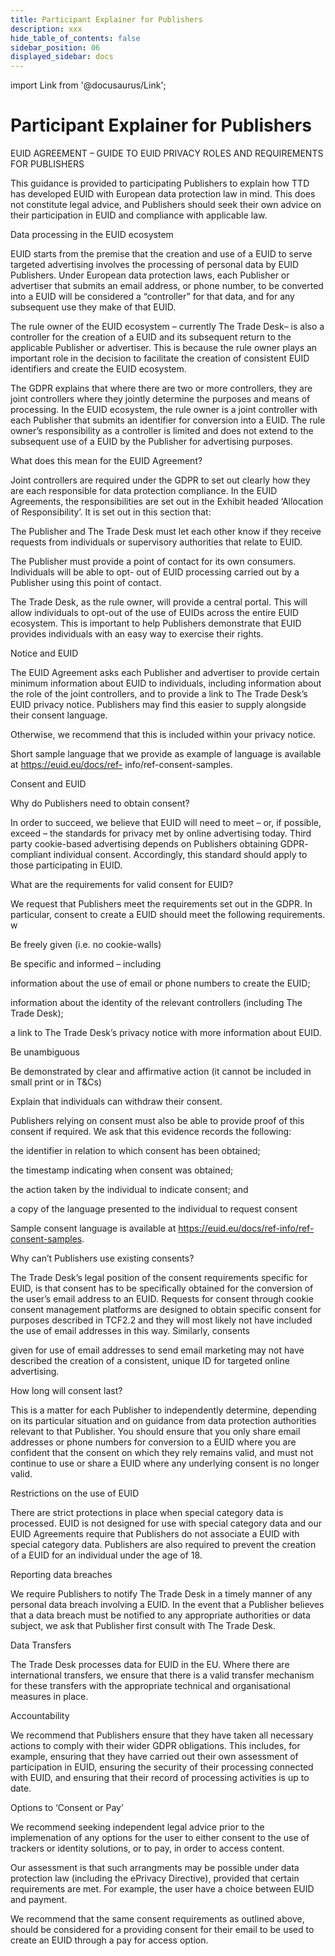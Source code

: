 ```yaml
---
title: Participant Explainer for Publishers
description: xxx
hide_table_of_contents: false
sidebar_position: 06
displayed_sidebar: docs
---
```


import Link from '@docusaurus/Link';

# Participant Explainer for Publishers

EUID AGREEMENT – GUIDE TO EUID PRIVACY ROLES AND REQUIREMENTS FOR PUBLISHERS

This guidance is provided to participating Publishers to explain how TTD has developed EUID with European data protection law in mind. This does not constitute legal advice, and Publishers should seek their own advice on their participation in EUID and compliance with applicable law.

Data processing in the EUID ecosystem

EUID starts from the premise that the creation and use of a EUID to serve targeted advertising involves the processing of personal data by EUID Publishers. Under European data protection laws, each Publisher or advertiser that submits an email address, or phone number, to be converted into a EUID will be considered a “controller” for that data, and for any subsequent use they make of that EUID.

The rule owner of the EUID ecosystem – currently The Trade Desk– is also a controller for the creation of a EUID and its subsequent return to the applicable Publisher or advertiser. This is because the rule owner plays an important role in the decision to facilitate the creation of consistent EUID identifiers and create the EUID ecosystem.

The GDPR explains that where there are two or more controllers, they are joint controllers where they jointly determine the purposes and means of processing. In the EUID ecosystem, the rule owner is a joint controller with each Publisher that submits an identifier for conversion into a EUID. The rule owner’s responsibility as a controller is limited and does not extend to the subsequent use of a EUID by the Publisher for advertising purposes.



What does this mean for the EUID Agreement?

Joint controllers are required under the GDPR to set out clearly how they are each responsible for data protection compliance. In the EUID Agreements, the responsibilities are set out in the Exhibit headed ‘Allocation of Responsibility’. It is set out in this section that:

The Publisher and The Trade Desk must let each other know if they receive requests from individuals or supervisory authorities that relate to EUID.

The Publisher must provide a point of contact for its own consumers. Individuals will be able to opt- out of EUID processing carried out by a Publisher using this point of contact.

The Trade Desk, as the rule owner, will provide a central portal. This will allow individuals to opt-out of the use of EUIDs across the entire EUID ecosystem. This is important to help Publishers demonstrate that EUID provides individuals with an easy way to exercise their rights.

Notice and EUID

The EUID Agreement asks each Publisher and advertiser to provide certain minimum information about EUID to individuals, including information about the role of the joint controllers, and to provide a link to The Trade Desk’s EUID privacy notice. Publishers may find this easier to supply alongside their consent language.

Otherwise, we recommend that this is included within your privacy notice.

Short sample language that we provide as example of language is available at https://euid.eu/docs/ref- info/ref-consent-samples.



Consent and EUID



Why do Publishers need to obtain consent?

In order to succeed, we believe that EUID will need to meet – or, if possible, exceed – the standards for privacy met by online advertising today. Third party cookie-based advertising depends on Publishers obtaining GDPR- compliant individual consent. Accordingly, this standard should apply to those participating in EUID.

 
What are the requirements for valid consent for EUID?

We request that Publishers meet the requirements set out in the GDPR. In particular, consent to create a EUID should meet the following requirements. w



Be freely given (i.e. no cookie-walls)

Be specific and informed – including

information about the use of email or phone numbers to create the EUID;

information about the identity of the relevant controllers (including The Trade Desk);

a link to The Trade Desk’s privacy notice with more information about EUID.

Be unambiguous

Be demonstrated by clear and affirmative action (it cannot be included in small print or in T&Cs)

Explain that individuals can withdraw their consent.

Publishers relying on consent must also be able to provide proof of this consent if required. We ask that this evidence records the following:



the identifier in relation to which consent has been obtained;

the timestamp indicating when consent was obtained;

the action taken by the individual to indicate consent; and

a copy of the language presented to the individual to request consent

Sample consent language is available at https://euid.eu/docs/ref-info/ref-consent-samples.



Why can’t Publishers use existing consents?

The Trade Desk’s legal position of the consent requirements specific for EUID, is that consent has to be specifically obtained for the conversion of the user’s email address to an EUID. Requests for consent through cookie consent management platforms are designed to obtain specific consent for purposes described in TCF2.2 and they will most likely not have included the use of email addresses in this way. Similarly, consents

given for use of email addresses to send email marketing may not have described the creation of a consistent, unique ID for targeted online advertising.

How long will consent last?

This is a matter for each Publisher to independently determine, depending on its particular situation and on guidance from data protection authorities relevant to that Publisher. You should ensure that you only share email addresses or phone numbers for conversion to a EUID where you are confident that the consent on which they rely remains valid, and must not continue to use or share a EUID where any underlying consent is no longer valid.

Restrictions on the use of EUID

There are strict protections in place when special category data is processed. EUID is not designed for use with special category data and our EUID Agreements require that Publishers do not associate a EUID with special category data. Publishers are also required to prevent the creation of a EUID for an individual under the age of 18.

Reporting data breaches

We require Publishers to notify The Trade Desk in a timely manner of any personal data breach involving a EUID. In the event that a Publisher believes that a data breach must be notified to any appropriate authorities or data subject, we ask that Publisher first consult with The Trade Desk.

 
Data Transfers

The Trade Desk processes data for EUID in the EU. Where there are international transfers, we ensure that there is a valid transfer mechanism for these transfers with the appropriate technical and organisational measures in place.





Accountability

We recommend that Publishers ensure that they have taken all necessary actions to comply with their wider GDPR obligations. This includes, for example, ensuring that they have carried out their own assessment of participation in EUID, ensuring the security of their processing connected with EUID, and ensuring that their record of processing activities is up to date.



Options to ‘Consent or Pay’

We recommend seeking independent legal advice prior to the implemenation of any options for the user to either consent to the use of trackers or identity solutions, or to pay, in order to access content.

Our assessment is that such arrangments may be possible under data protection law (including the ePrivacy Directive), provided that certain requirements are met. For example, the user have a choice between EUID and payment.



We recommend that the same consent requirements as outlined above, should be considered for a providing consent for their email to be used to create an EUID through a pay for access option.
